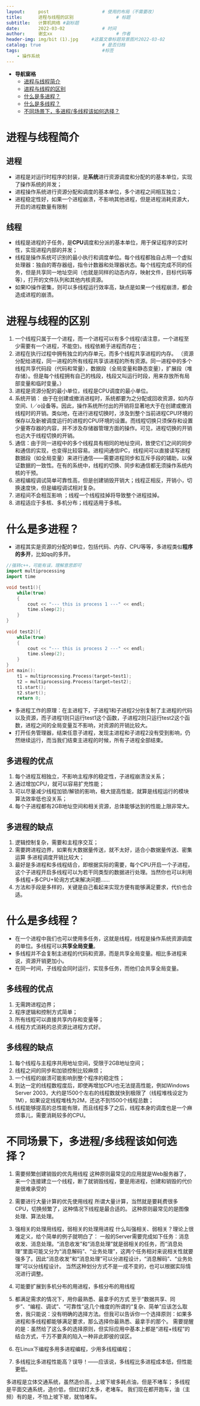 ```yaml
---
layout:     post   				    # 使用的布局（不需要改）
title:      进程与线程的区别				# 标题 
subtitle:   计算机网络 #副标题
date:       2022-03-02 				# 时间
author:     谢玄xx 						# 作者
header-img: img/bit (1).jpg 	#这篇文章标题背景图片2022-03-02 
catalog: true 						# 是否归档
tags:								#标签
    - 操作系统
---
```


* **导航窗格**
	* [进程与线程简介](#进程与线程简介)
	* [进程与线程的区别](#进程与线程的区别)
	* [什么是多进程？](#什么是多进程？)
	* [什么是多线程？](#什么是多线程？)
	* [不同场景下，多进程/多线程该如何选择？](#不同场景下，多进程/多线程该如何选择？)


# 进程与线程简介

## 进程

* 进程是对运行时程序的封装，是**系统**进行资源调度和分配的的基本单位，实现了操作系统的并发； 
* 进程操作系统进行资源分配和调度的基本单位，多个进程之间相互独立；
* 进程稳定性好，如果一个进程崩溃，不影响其他进程，但是进程消耗资源大，开启的进程数量有限制

## 线程
* 线程是进程的子任务，是**CPU**调度和分派的基本单位，用于保证程序的实时性，实现进程内部的并发；
* 线程是操作系统可识别的最小执行和调度单位。每个线程都独自占用一个虚拟处理器：独自的寄存器组，指令计数器和处理器状态。每个线程完成不同的任务，但是共享同一地址空间（也就是同样的动态内存，映射文件，目标代码等等），打开的文件队列和其他内核资源。
* 如果IO操作密集，则可以多线程运行效率高，缺点是如果一个线程崩溃，都会造成进程的崩溃。


# 进程与线程的区别

1. 一个线程只属于一个进程，而一个进程可以有多个线程(请注意，一个进程至少需要有一个进程，不能空)。线程依赖于进程而存在；
2. 进程在执行过程中拥有独立的内存单元，而多个线程共享进程的内存。 （资源分配给进程，同一进程的所有线程共享该进程的所有资源。同一进程中的多个线程共享代码段（代码和常量），数据段（全局变量和静态变量），扩展段（堆存储）。但是每个线程拥有自己的栈段，栈段又叫运行时段，用来存放所有局部变量和临时变量。）
3. 进程是资源分配的最小单位，线程是CPU调度的最小单位。
4. 系统开销： 由于在创建或撤消进程时，系统都要为之分配或回收资源，如内存空间、I／o设备等。因此，操作系统所付出的开销将显著地大于在创建或撤消线程时的开销。类似地，在进行进程切换时，涉及到整个当前进程CPU环境的保存以及新被调度运行的进程的CPU环境的设置。而线程切换只须保存和设置少量寄存器的内容，并不涉及存储器管理方面的操作。可见，进程切换的开销也远大于线程切换的开销。
5. 通信：由于同一进程中的多个线程具有相同的地址空间，致使它们之间的同步和通信的实现，也变得比较容易。进程间通信IPC，线程间可以直接读写进程数据段（如全局变量）来进行通信——需要进程同步和互斥手段的辅助，以保证数据的一致性。在有的系统中，线程的切换、同步和通信都无须操作系统内核的干预。
6. 进程编程调试简单可靠性高，但是创建销毁开销大；线程正相反，开销小，切换速度快，但是编程调试相对复杂。
7. 进程间不会相互影响 ；线程一个线程挂掉将导致整个进程挂掉。
8. 进程适应于多核、多机分布；线程适用于多核。

# 什么是多进程？

* 进程其实是资源的分配的单位，包括代码、内存、CPU等等，多进程类似**程序的多开**，比如qq的多开。

```CPP
//强转c++，可能有误，理解意思即可
import multiprocessing
import time

void test1(){
    while(true)
    {
        cout << "--- this is process 1 ---" << endl;
        time.sleep(2);
    }
}
        
void test2(){
    while(true)
    {
        cout << "--- this is process 2 ---" << endl;
        time.sleep(2);
    }
}
int main():
    t1 = multiprocessing.Process(target=test1);
    t2 = multiprocessing.Process(target=test2);
    t1.start();
    t2.start();
    return 0;
```
* 多进程工作的原理：在主进程下，子进程1和子进程2分别复制了主进程的代码以及资源，而子进程1则只运行test1这个函数，子进程2则只运行test2这个函数，进程之间的全局变量互不影响，对资源的开销比较大。
* 打开任务管理器，结束任意子进程，发现主进程和子进程2没有受到影响，仍然继续运行，而当我们结束主进程的时候，所有子进程全部结束。

## 多进程的优点

1. 每个进程互相独立，不影响主程序的稳定性，子进程崩溃没关系；
2. 通过增加CPU，就可以容易扩充性能；
3. 可以尽量减少线程加锁/解锁的影响，极大提高性能，就算是线程运行的模块算法效率低也没关系；
4. 每个子进程都有2GB地址空间和相关资源，总体能够达到的性能上限非常大。

## 多进程的缺点

1. 逻辑控制复杂，需要和主程序交互；
2. 需要跨进程边界，如果有大数据量传送，就不太好，适合小数据量传送、密集运算 多进程调度开销比较大；
3. 最好是多进程和多线程结合，即根据实际的需要，每个CPU开启一个子进程，这个子进程开启多线程可以为若干同类型的数据进行处理。当然你也可以利用多线程+多CPU+轮询方式来解决问题……
4. 方法和手段是多样的，关键是自己看起来实现方便有能够满足要求，代价也合适。

# 什么是多线程？

* 在一个进程中我们也可以使用多任务，这就是线程，线程是操作系统资源调度的单位。多线程可以**共享全局变量**。
* 多线程并不会复制主进程的代码和资源，而是共享全局变量。相比多进程来说，资源开销更加小。
* 在同一时间，子线程会同时运行，实现多任务，而他们会共享全局变量。

## 多线程的优点

1. 无需跨进程边界；
2. 程序逻辑和控制方式简单；
3. 所有线程可以直接共享内存和变量等；
4. 线程方式消耗的总资源比进程方式好。

## 多线程的缺点

1. 每个线程与主程序共用地址空间，受限于2GB地址空间；
2. 线程之间的同步和加锁控制比较麻烦；
3. 一个线程的崩溃可能影响到整个程序的稳定性；
4. 到达一定的线程数程度后，即使再增加CPU也无法提高性能，例如Windows Server 2003，大约是1500个左右的线程数就快到极限了（线程堆栈设定为1M），如果设定线程堆栈为2M，还达不到1500个线程总数；
5. 线程能够提高的总性能有限，而且线程多了之后，线程本身的调度也是一个麻烦事儿，需要消耗较多的CPU。

# 不同场景下，多进程/多线程该如何选择？

1. 需要频繁创建销毁的优先用线程
这种原则最常见的应用就是Web服务器了，来一个连接建立一个线程，断了就销毁线程，要是用进程，创建和销毁的代价是很难承受的

2. 需要进行大量计算的优先使用线程
所谓大量计算，当然就是要耗费很多CPU，切换频繁了，这种情况下线程是最合适的。
这种原则最常见的是图像处理、算法处理。

3. 强相关的处理用线程，弱相关的处理用进程
什么叫强相关、弱相关？理论上很难定义，给个简单的例子就明白了：
一般的Server需要完成如下任务：消息收发、消息处理。“消息收发”和“消息处理”就是弱相关的任务，而“消息处理”里面可能又分为“消息解码”、“业务处理”，这两个任务相对来说相关性就要强多了。因此“消息收发”和“消息处理”可以分进程设计，“消息解码”、“业务处理”可以分线程设计。
当然这种划分方式不是一成不变的，也可以根据实际情况进行调整。

4. 可能要扩展到多机分布的用进程，多核分布的用线程

5. 都满足需求的情况下，用你最熟悉、最拿手的方式
至于“数据共享、同步”、“编程、调试”、“可靠性”这几个维度的所谓的“复杂、简单”应该怎么取舍，我只能说：没有明确的选择方法。但我可以告诉你一个选择原则：如果多进程和多线程都能够满足要求，那么选择你最熟悉、最拿手的那个。
需要提醒的是：虽然给了这么多的选择原则，但实际应用中基本上都是“进程+线程”的结合方式，千万不要真的陷入一种非此即彼的误区。

6. 在Linux下编程多用多进程编程，少用多线程编程；

7. 多线程比多进程性能高？误导！——应该说，多线程比多进程成本低，但性能更低。

多进程是立体交通系统，虽然造价高，上坡下坡多耗点油，但是不堵车；
多线程是平面交通系统，造价低，但红绿灯太多，老堵车。
我们现在都开跑车，油（主频）有的是，不怕上坡下坡，就怕堵车。






